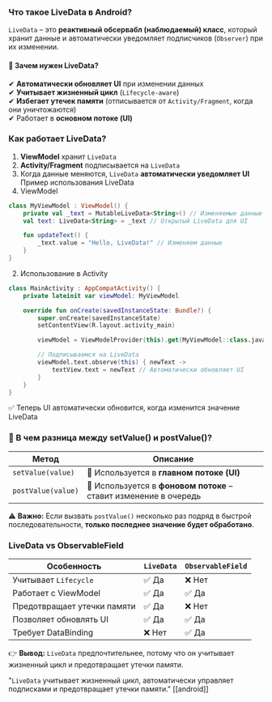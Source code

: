 ### **Что такое LiveData в Android?**

`LiveData` – это **реактивный обсервабл (наблюдаемый) класс**, который хранит данные и автоматически уведомляет подписчиков (`Observer`) при их изменении.

#### **📌 Зачем нужен LiveData?**

✔ **Автоматически обновляет UI** при изменении данных  
✔ **Учитывает жизненный цикл** (`Lifecycle-aware`)  
✔ **Избегает утечек памяти** (отписывается от `Activity/Fragment`, когда они уничтожаются)  
✔ Работает в **основном потоке (UI)**

### **Как работает LiveData?**

1. **ViewModel** хранит `LiveData`
2. **Activity/Fragment** подписывается на `LiveData`
3. Когда данные меняются, `LiveData` **автоматически уведомляет UI**
 Пример использования LiveData
4. ViewModel
```kotlin
class MyViewModel : ViewModel() {
    private val _text = MutableLiveData<String>() // Изменяемые данные
    val text: LiveData<String> = _text // Открытый LiveData для UI

    fun updateText() {
        _text.value = "Hello, LiveData!" // Изменяем данные
    }
}
```


2. Использование в Activity
```kotlin
class MainActivity : AppCompatActivity() {
    private lateinit var viewModel: MyViewModel

    override fun onCreate(savedInstanceState: Bundle?) {
        super.onCreate(savedInstanceState)
        setContentView(R.layout.activity_main)

        viewModel = ViewModelProvider(this).get(MyViewModel::class.java)

        // Подписываемся на LiveData
        viewModel.text.observe(this) { newText ->
            textView.text = newText // Автоматически обновляет UI
        }
    }
}
```


✅ Теперь UI автоматически обновится, когда изменится значение LiveData
### **🔹 В чем разница между setValue() и postValue()?**

| Метод              | Описание                                                          |
| ------------------ | ----------------------------------------------------------------- |
| `setValue(value)`  | 🔹 Используется в **главном потоке (UI)**                         |
| `postValue(value)` | 🔹 Используется в **фоновом потоке** – ставит изменение в очередь |
⚠️ **Важно:** Если вызвать `postValue()` несколько раз подряд в быстрой последовательности, **только последнее значение будет обработано**.
### **LiveData vs ObservableField**

|Особенность|`LiveData`|`ObservableField`|
|---|---|---|
|Учитывает `Lifecycle`|✅ Да|❌ Нет|
|Работает с ViewModel|✅ Да|✅ Да|
|Предотвращает утечки памяти|✅ Да|❌ Нет|
|Позволяет обновлять UI|✅ Да|✅ Да|
|Требует DataBinding|❌ Нет|✅ Да|

👉 **Вывод:** `LiveData` предпочтительнее, потому что он учитывает жизненный цикл и предотвращает утечки памяти.

"`LiveData` учитывает жизненный цикл, автоматически управляет подписками и предотвращает утечки памяти."
[[android]]